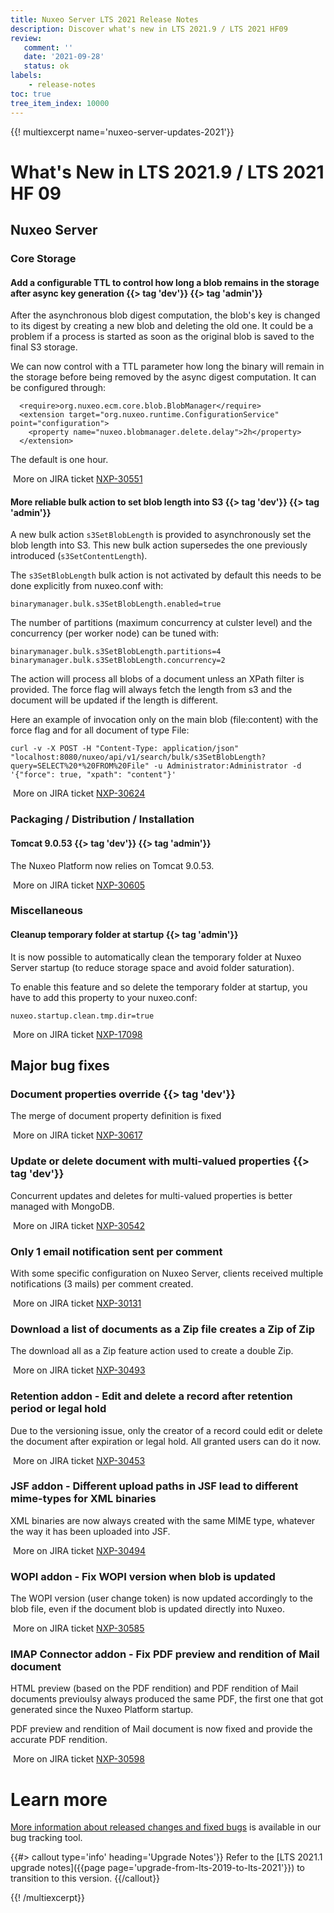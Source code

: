 ```yaml
---
title: Nuxeo Server LTS 2021 Release Notes
description: Discover what's new in LTS 2021.9 / LTS 2021 HF09
review:
   comment: ''
   date: '2021-09-28'
   status: ok
labels:
    - release-notes
toc: true
tree_item_index: 10000
---
```


{{! multiexcerpt name='nuxeo-server-updates-2021'}}
# What's New in LTS 2021.9 / LTS 2021 HF 09

## Nuxeo Server

### Core Storage

#### Add a configurable TTL to control how long a blob remains in the storage after async key generation {{> tag 'dev'}} {{> tag 'admin'}}

After the asynchronous blob digest computation, the blob's key is changed to its digest by creating a new blob and deleting the old one. It could be a problem if a process is started as soon as the original blob is saved to the final S3 storage.

We can now control with a TTL parameter how long the binary will remain in the storage before being removed by the async digest computation. It can be configured through:
```
  <require>org.nuxeo.ecm.core.blob.BlobManager</require>
  <extension target="org.nuxeo.runtime.ConfigurationService" point="configuration">
    <property name="nuxeo.blobmanager.delete.delay">2h</property>
  </extension>
```
The default is one hour.

<i class="fa fa-long-arrow-right" aria-hidden="true"></i>&nbsp;More on JIRA ticket [NXP-30551](https://jira.nuxeo.com/browse/NXP-30551)

#### More reliable bulk action to set blob length into S3 {{> tag 'dev'}} {{> tag 'admin'}}

A new bulk action `s3SetBlobLength` is provided to asynchronously set the blob length into S3.
This new bulk action supersedes the one previously introduced (`s3SetContentLength`).

The `s3SetBlobLength` bulk action is not activated by default this needs to be done explicitly from nuxeo.conf with:
```
binarymanager.bulk.s3SetBlobLength.enabled=true
```

The number of partitions (maximum concurrency at culster level) and the concurrency (per worker node) can be tuned with:
```
binarymanager.bulk.s3SetBlobLength.partitions=4
binarymanager.bulk.s3SetBlobLength.concurrency=2
```

The action will process all blobs of a document unless an XPath filter is provided.
The force flag will always fetch the length from s3 and the document will be updated if the length is different.

Here an example of invocation only on the main blob (file:content) with the force flag and for all document of type File:
```
curl -v -X POST -H "Content-Type: application/json" "localhost:8080/nuxeo/api/v1/search/bulk/s3SetBlobLength?query=SELECT%20*%20FROM%20File" -u Administrator:Administrator -d '{"force": true, "xpath": "content"}'
```

<i class="fa fa-long-arrow-right" aria-hidden="true"></i>&nbsp;More on JIRA ticket [NXP-30624](https://jira.nuxeo.com/browse/NXP-30624)

### Packaging / Distribution / Installation

#### Tomcat 9.0.53 {{> tag 'dev'}} {{> tag 'admin'}}

The Nuxeo Platform now relies on Tomcat 9.0.53.

<i class="fa fa-long-arrow-right" aria-hidden="true"></i>&nbsp;More on JIRA ticket [NXP-30605](https://jira.nuxeo.com/browse/NXP-30605)

### Miscellaneous

#### Cleanup temporary folder at startup {{> tag 'admin'}}

It is now possible to automatically clean the temporary folder at Nuxeo Server startup (to reduce storage space and avoid folder saturation).

To enable this feature and so delete the temporary folder at startup, you have to add this property to your nuxeo.conf:
```
nuxeo.startup.clean.tmp.dir=true
```

<i class="fa fa-long-arrow-right" aria-hidden="true"></i>&nbsp;More on JIRA ticket [NXP-17098](https://jira.nuxeo.com/browse/NXP-17098)

## Major bug fixes

### Document properties override {{> tag 'dev'}}

The merge of document property definition is fixed

<i class="fa fa-long-arrow-right" aria-hidden="true"></i>&nbsp;More on JIRA ticket [NXP-30617](https://jira.nuxeo.com/browse/NXP-30617)

### Update or delete document with multi-valued properties {{> tag 'dev'}}

Concurrent updates and deletes for multi-valued properties is better managed with MongoDB.

<i class="fa fa-long-arrow-right" aria-hidden="true"></i>&nbsp;More on JIRA ticket [NXP-30542](https://jira.nuxeo.com/browse/NXP-30542)

### Only 1 email notification sent per comment

With some specific configuration on Nuxeo Server, clients received multiple notifications (3 mails) per comment created.

<i class="fa fa-long-arrow-right" aria-hidden="true"></i>&nbsp;More on JIRA ticket [NXP-30131](https://jira.nuxeo.com/browse/NXP-30131)

### Download a list of documents as a Zip file creates a Zip of Zip

The download all as a Zip feature action used to create a double Zip.

<i class="fa fa-long-arrow-right" aria-hidden="true"></i>&nbsp;More on JIRA ticket [NXP-30493](https://jira.nuxeo.com/browse/NXP-30493)

### Retention addon - Edit and delete a record after retention period or legal hold

Due to the versioning issue, only the creator of a record could edit or delete the document after expiration or legal hold. All granted users can do it now.

<i class="fa fa-long-arrow-right" aria-hidden="true"></i>&nbsp;More on JIRA ticket [NXP-30453](https://jira.nuxeo.com/browse/NXP-30453)

### JSF addon - Different upload paths in JSF lead to different mime-types for XML binaries

XML binaries are now always created with the same MIME type, whatever the way it has been uploaded into JSF.

<i class="fa fa-long-arrow-right" aria-hidden="true"></i>&nbsp;More on JIRA ticket [NXP-30494](https://jira.nuxeo.com/browse/NXP-30494)

### WOPI addon - Fix WOPI version when blob is updated

The WOPI version (user change token) is now updated accordingly to the blob file, even if the document blob is updated directly into Nuxeo.

<i class="fa fa-long-arrow-right" aria-hidden="true"></i>&nbsp;More on JIRA ticket [NXP-30585](https://jira.nuxeo.com/browse/NXP-30585)

### IMAP Connector addon - Fix PDF preview and rendition of Mail document

HTML preview (based on the PDF rendition) and PDF rendition of Mail documents previoulsy always produced the same PDF, the first one that got generated since the Nuxeo Platform startup.

PDF preview and rendition of Mail document is now fixed and provide the accurate PDF rendition.

<i class="fa fa-long-arrow-right" aria-hidden="true"></i>&nbsp;More on JIRA ticket [NXP-30598](https://jira.nuxeo.com/browse/NXP-30598)

# Learn more

[More information about released changes and fixed bugs](https://jira.nuxeo.com/secure/ReleaseNote.jspa?projectId=10011&version=21481) is available in our bug tracking tool.

{{#> callout type='info' heading='Upgrade Notes'}}
Refer to the [LTS 2021.1 upgrade notes]({{page page='upgrade-from-lts-2019-to-lts-2021'}}) to transition to this version.
{{/callout}}

{{! /multiexcerpt}}
